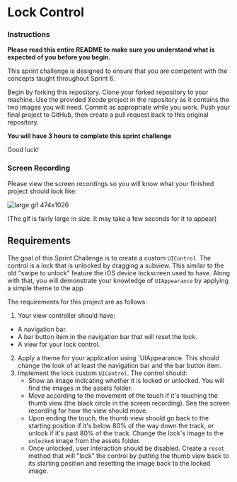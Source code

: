 # Lock Control

### Instructions

**Please read this entire README to make sure you understand what is expected of you before you begin.**

This sprint challenge is designed to ensure that you are competent with the concepts taught throughout Sprint 6.

Begin by forking this repository. Clone your forked repository to your machine. Use the provided Xcode project in the repository as it contains the two images you will need. Commit as appropriate while you work. Push your final project to GitHub, then create a pull request back to this original repository.

**You will have 3 hours to complete this sprint challenge**

Good luck!

### Screen Recording

Please view the screen recordings so you will know what your finished project should look like:

![large gif 474x1026](https://user-images.githubusercontent.com/16965587/44813550-415faa00-ab97-11e8-8949-6167099acd51.gif)

(The gif is fairly large in size. It may take a few seconds for it to appear)

## Requirements

The goal of this Sprint Challenge is to create a custom `UIControl`. The control is a lock that is unlocked by dragging a subview. This similar to the old "swipe to unlock" feature the iOS device lockscreen used to have. Along with that, you will demonstrate your knowledge of `UIAppearance` by applying a simple theme to the app.

The requirements for this project are as follows:

1. Your view controller should have:
  - A navigation bar.
  - A bar button item in the navigation bar that will reset the lock.
  - A view for your lock control.
2. Apply a theme for your application using `UIAppearance. This should change the look of at least the navigation bar and the bar button item.
3. Implement the lock custom `UIControl`. The control should:
    - Show an image indicating whether it is locked or unlocked. You will find the images in the assets folder.
    - Move according to the movement of the touch if it's touching the thumb view (the black circle in the screen recording). See the screen recording for how the view should move.
    - Upon ending the touch, the thumb view should go back to the starting position if it's below 80% of the way down the track, or unlock if it's past 80% of the track. Change the lock's image to the `unlocked` image from the assets folder.
    - Once unlocked, user interaction should be disabled. Create a `reset` method that will "lock" the control by putting the thumb view back to its starting position and resetting the image back to the locked image.
